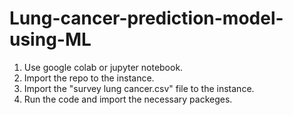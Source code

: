 # Lung-cancer-prediction-model-using-ML
1. Use google colab or jupyter notebook.
2. Import the repo to the instance.
3. Import the "survey lung cancer.csv" file to the instance.
4. Run the code and import the necessary packeges. 
